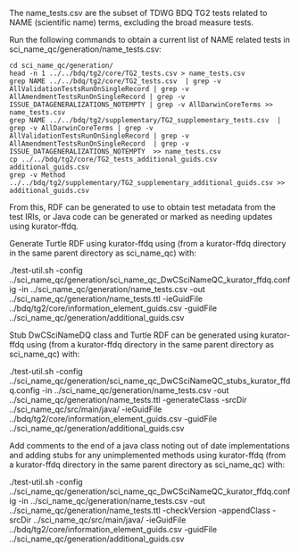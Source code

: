The name_tests.csv are the subset of TDWG BDQ TG2 tests related to NAME (scientific name) terms, excluding the broad measure tests.

Run the following commands to obtain a current list of NAME related tests in sci_name_qc/generation/name_tests.csv:
    
    cd sci_name_qc/generation/
    head -n 1 ../../bdq/tg2/core/TG2_tests.csv > name_tests.csv
    grep NAME ../../bdq/tg2/core/TG2_tests.csv  | grep -v AllValidationTestsRunOnSingleRecord | grep -v AllAmendmentTestsRunOnSingleRecord | grep -v ISSUE_DATAGENERALIZATIONS_NOTEMPTY | grep -v AllDarwinCoreTerms >> name_tests.csv
    grep NAME ../../bdq/tg2/supplementary/TG2_supplementary_tests.csv  | grep -v AllDarwinCoreTerms | grep -v AllValidationTestsRunOnSingleRecord | grep -v AllAmendmentTestsRunOnSingleRecord  | grep -v ISSUE_DATAGENERALIZATIONS_NOTEMPTY  >> name_tests.csv
    cp ../../bdq/tg2/core/TG2_tests_additional_guids.csv additional_guids.csv
    grep -v Method ../../bdq/tg2/supplementary/TG2_supplementary_additional_guids.csv >> additional_guids.csv

From this, RDF can be generated to use to obtain test metadata from the test IRIs, or Java code can be generated or marked as needing updates using kurator-ffdq.

Generate Turtle RDF using kurator-ffdq using (from a kurator-ffdq directory in the same parent directory as sci_name_qc) with:

   ./test-util.sh -config ../sci_name_qc/generation/sci_name_qc_DwCSciNameQC_kurator_ffdq.config -in ../sci_name_qc/generation/name_tests.csv -out ../sci_name_qc/generation/name_tests.ttl -ieGuidFile ../bdq/tg2/core/information_element_guids.csv  -guidFile ../sci_name_qc/generation/additional_guids.csv

Stub DwCSciNameDQ class and Turtle RDF can be generated using kurator-ffdq using (from a kurator-ffdq directory in the same parent directory as sci_name_qc) with:

   ./test-util.sh -config ../sci_name_qc/generation/sci_name_qc_DwCSciNameQC_stubs_kurator_ffdq.config -in ../sci_name_qc/generation/name_tests.csv -out ../sci_name_qc/generation/name_tests.ttl -generateClass -srcDir ../sci_name_qc/src/main/java/ -ieGuidFile ../bdq/tg2/core/information_element_guids.csv  -guidFile ../sci_name_qc/generation/additional_guids.csv

Add comments to the end of a java class noting out of date implementations and adding stubs for any unimplemented methods using kurator-ffdq (from a kurator-ffdq directory in the same parent directory as sci_name_qc) with: 

   ./test-util.sh -config ../sci_name_qc/generation/sci_name_qc_DwCSciNameQC_kurator_ffdq.config -in ../sci_name_qc/generation/name_tests.csv -out ../sci_name_qc/generation/name_tests.ttl -checkVersion -appendClass -srcDir ../sci_name_qc/src/main/java/ -ieGuidFile ../bdq/tg2/core/information_element_guids.csv  -guidFile ../sci_name_qc/generation/additional_guids.csv
